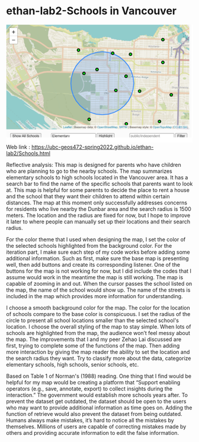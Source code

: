 # ethan-lab2-Schools in Vancouver

![](Picture/Screen.png)
Web link : https://ubc-geos472-spring2022.github.io/ethan-lab2/Schools.html


Reflective analysis:
This map is designed for parents who have children who are planning to go to the nearby schools. The map summarizes elementary schools to high schools located in the Vancouver area. It has a search bar to find the name of the specific schools that parents want to look at. This map is helpful for some parents to decide the place to rent a house and the school that they want their children to attend within certain distances. The map at this moment only successfully addresses concerns for residents who live nearby the Dunbar area and the search radius is 1500 meters. The location and the radius are fixed for now, but I hope to improve it later to where people can manually set up their locations and their search radius. 

For the color theme that I used when designing the map, I set the color of the selected schools highlighted from the background color. For the iteration part, I make sure each step of my code works before adding some additional information. Such as first, make sure the base map is presenting well, then add buttons and create its corresponding listener. One of the buttons for the map is not working for now, but I did include the codes that I assume would work in the meantime the map is still working. The map is capable of zooming in and out. When the cursor passes the school listed on the map, the name of the school would show up.  The name of the streets is included in the map which provides more information for understanding. 

I choose a smooth background color for the map. The color for the location of schools compare to the base color is conspicuous. I set the radius of the circle to present all school locations smaller than the selected school's location. I choose the overall styling of the map to stay simple. When lots of schools are highlighted from the map, the audience won’t feel messy about the map. The improvements that I and my peer Zehao Lai discussed are first, trying to complete some of the functions of the map. Then adding more interaction by giving the map reader the ability to set the location and the search radius they want. Try to classify more about the data, categorize elementary schools, high schools, senior schools, etc.

Based on Table 1 of Norman's (1988) reading. One thing that I find would be helpful for my map would be creating a platform that “Support enabling operators (e.g., save, annotate, export) to collect insights during the interaction.” The government would establish more schools years after. To prevent the dataset get outdated, the dataset should be open to the users who may want to provide additional information as time goes on. Adding the function of retrieve would also prevent the dataset from being outdated. Humans always make mistakes, it’s hard to notice all the mistakes by themselves. Millions of users are capable of correcting mistakes made by others and providing accurate information to edit the false information. 

